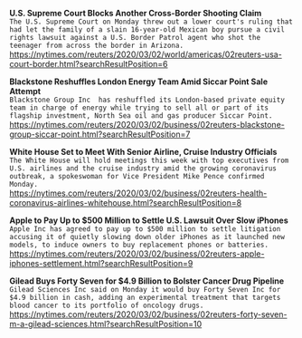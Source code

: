 **U.S. Supreme Court Blocks Another Cross-Border Shooting Claim**\
`The U.S. Supreme Court on Monday threw out a lower court's ruling that had let the family of a slain 16-year-old Mexican boy pursue a civil rights lawsuit against a U.S. Border Patrol agent who shot the teenager from across the border in Arizona.`\
https://nytimes.com/reuters/2020/03/02/world/americas/02reuters-usa-court-border.html?searchResultPosition=6

**Blackstone Reshuffles London Energy Team Amid Siccar Point Sale Attempt**\
`Blackstone Group Inc  has reshuffled its London-based private equity team in charge of energy while trying to sell all or part of its flagship investment, North Sea oil and gas producer Siccar Point.`\
https://nytimes.com/reuters/2020/03/02/business/02reuters-blackstone-group-siccar-point.html?searchResultPosition=7

**White House Set to Meet With Senior Airline, Cruise Industry Officials**\
`The White House will hold meetings this week with top executives from U.S. airlines and the cruise industry amid the growing coronavirus outbreak, a spokeswoman for Vice President Mike Pence confirmed Monday.`\
https://nytimes.com/reuters/2020/03/02/business/02reuters-health-coronavirus-airlines-whitehouse.html?searchResultPosition=8

**Apple to Pay Up to $500 Million to Settle U.S. Lawsuit Over Slow iPhones**\
`Apple Inc has agreed to pay up to $500 million to settle litigation accusing it of quietly slowing down older iPhones as it launched new models, to induce owners to buy replacement phones or batteries.`\
https://nytimes.com/reuters/2020/03/02/business/02reuters-apple-iphones-settlement.html?searchResultPosition=9

**Gilead Buys Forty Seven for $4.9 Billion to Bolster Cancer Drug Pipeline**\
`Gilead Sciences Inc said on Monday it would buy Forty Seven Inc for $4.9 billion in cash, adding an experimental treatment that targets blood cancer to its portfolio of oncology drugs.`\
https://nytimes.com/reuters/2020/03/02/business/02reuters-forty-seven-m-a-gilead-sciences.html?searchResultPosition=10

